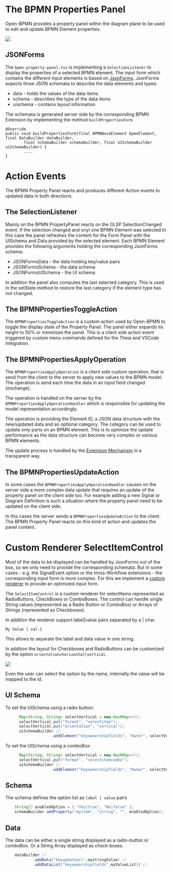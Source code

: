 # The BPMN Properties Panel

Open-BPMN provides a property panel within the diagram plane to be used to edit and update BPMN Element properties.

<img src="../images/property_panel-01.png" />


## JSONForms

The `bpmn-property-panel.tsx` is implementing a `SelectionListener` to display the properties of a selected BPMN element.
The input form which contains the different input elements is based on [JsonForms](https://jsonforms.io/). JsonForms expects three JSON schemata to describe the data elements and types:

 * data - holds the values of the data items
 * schema - describes the type of the data items
 * uischema - contains layout information
 
The schemata is generated server side by the corresponding BPMN Extension by implementing the method `buildPropertiesForm`


	@Override
	public void buildPropertiesForm(final BPMNBaseElement bpmnElement, final DataBuilder dataBuilder,
            final SchemaBuilder schemaBuilder, final UISchemaBuilder uiSchemaBuilder) {
            ....
	}

# Action Events

The BPMN Property Panel reacts and produces different Action events to updated data in both directions.

## The SelectionListener

Mainly on the BPMN PropertyPanel reacts on the GLSP SelectionChanged event. If the selection changed and onyl one BPMN Element was selected In this case the panel refreshes the content for the Form Panel with the UISchema and Data provided by the selected element. Each BPMN Element provides the following arguments holding the corresponding JsonForms schema:

* JSONFormsData - the data holding key/value pairs
* JSONFormsSchema - the data schema
* JSONFormsUISchema - the UI schema

In addition the panel also computes the last selected category. This is used in the setState method to restore the last category if the element type has not changed.

## The BPMNPropertiesToggleAction

The `BPMNPropertiesToggleAction` is a custom action used by Open-BPMN to toggle the display state of the Property Panel. The panel either expands tis height to 50% or minimizes the panel. This is a client side action event triggered by custom menu commands defined for the Theia and VSCode integration.

## The BPMNPropertiesApplyOperation

The `BPMNPropertiesApplyOperation` is a client side custom operation, that is send from the client to the server to apply new values to the BPMN model. The operation is send each time the data in an input field changed (onchange).

The operation is handled on the server by the `BPMNPropertiesApplyOperationHandler` which is responsible for updating the model representation accordingly.

The operation is providing the Element ID, a JSON data structure with the new/updated data and an optional category. The category can be used to update only parts on an BPMN element. This is to optimize the update performance as the data structure can become very complex or various BPMN elements.

The update process is handled by the [Extension Mechanism](./BPMN_EXTENSIONS.md) in a transparent way. 

## The BPMNPropertiesUpdateAction

In some cases the `BPMNPropertiesApplyOperationHandler` causes on the server side a more complex data update that requires an update of the property panel on the client side too. For example adding a new Signal or Diagram Definition is such a situation where the property panel need to be updated on the client side.

In this cases the server sends a `BPMNPropertiesUpdateAction` to the client. The BPMN Property Panel reacts on this kind of action and updates the panel content.

# Custom Renderer SelectItemControl

Most of the data to be displayed can be handled by JsonForms out of the box, so we only need to provide the corresponding schemata. But in some cases - e.g. the SignalEvent option or the Imixs-Workflow extensions - the corresponding input form is more complex. For this we implement a [custom renderer](https://jsonforms.io/docs/tutorial/custom-renderers) to provide an optimized input form.

The `SelectItemControl` is a custom renderer for selectItems represented as RadioButtons, CheckBoxes or ComboBoxes.
The control can handle single String values (represented as a Radio Button or ComboBox) or Arrays of Strings (represented as Checkboxes).

In addition the renderer support label|value pairs separated by a | char.

`My Value | val-1`

This allows to separate the label and data value in one string.

In addition the layout for Checkboxes and RadioButtons can be customized by the option `orientation=horizontal|vertical`.

<img src="../images/property-panel-selectitem.png" />

Even the user can select the option by the name, internally the value will be mapped to the id. 
## UI Schema
To set the UISchema using  a radio button:

```java
      Map<String, String> selectVertical = new HashMap<>();
      selectVertical.put("format", "selectitem");
      selectVertical.put("orientation", "vertical");
	  uiSchemaBuilder //
                    .addElement("keyownershipfields", "Owner", selectVertical)
```

To set the UISchema using  a comboBox:

```java
      Map<String, String> selectVertical = new HashMap<>();
      selectVertical.put("format", "selectitemcombo");
	  uiSchemaBuilder //
                    .addElement("keyownershipfields", "Owner", selectVertical)
```

## Schema

The schema defines the option list as `label | value` pairs

```java
	String[] enabledOption = { "Yes|true", "No|false" };
	schemaBuilder.addProperty("myitem", "string", "", enabledOption);
```

## Data

The data can be either a single string displayed as a radio-button or comboBox. Or a String Array displayed as check-boxes.

```java
 	dataBuilder //
			.addData("keyupdateacl",mystringValue) //
			.addDataList("keyownershipfields",myValueList)) //
```
